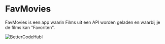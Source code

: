 # FavMovies

FavMovies is een app waarin Films uit een API worden geladen en waarbij je de films kan "Favoriten". 

![BetterCodeHubl](https://i.imgur.com/lOe4uwT.png)
